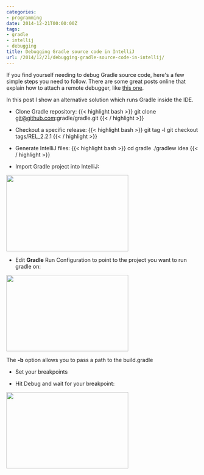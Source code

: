 ```yaml
---
categories:
- programming
date: 2014-12-21T00:00:00Z
tags:
- gradle
- intellij
- debugging
title: Debugging Gradle source code in IntelliJ
url: /2014/12/21/debugging-gradle-source-code-in-intellij/
---
```


If you find yourself needing to debug Gradle source code, here's a few simple steps you need to follow. There are some great posts online that explain how to attach a remote debugger, like [this one](http://blog.gaku.net/gradle-debugging/).

In this post I show an alternative solution which runs Gradle inside the IDE.

* Clone Gradle repository:
{{< highlight bash >}}
git clone git@github.com:gradle/gradle.git
{{< / highlight >}}

* Checkout a specific release:
{{< highlight bash >}}
git tag -l
git checkout tags/REL_2.2.1
{{< / highlight >}}

* Generate IntelliJ files:
{{< highlight bash >}}
cd gradle
./gradlew idea
{{< / highlight >}}

* Import Gradle project into IntelliJ:

<a href='/img/blog/debug-gradle/import.png'><img src='/img/blog/debug-gradle/import.png' height='200' width='320' /></a>

* Edit **Gradle** Run Configuration to point to the project you want to run gradle on:

<a href='/img/blog/debug-gradle/config.png'><img src='/img/blog/debug-gradle/config.png' height='200' width='320' /></a>

The **-b** option allows you to pass a path to the build.gradle

* Set your breakpoints

* Hit Debug and wait for your breakpoint:

<a href='/img/blog/debug-gradle/debug.png'><img src='/img/blog/debug-gradle/debug.png' height='200' width='320' /></a>
